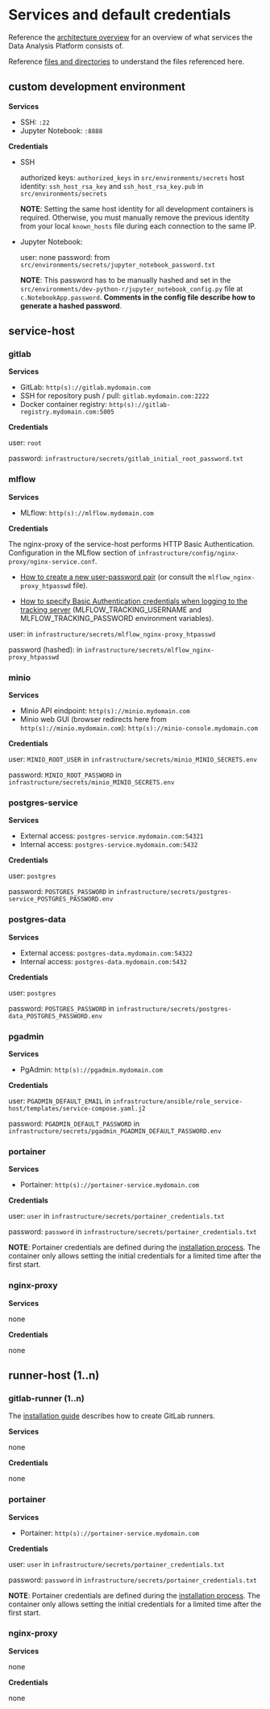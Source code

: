 

# Services and default credentials

Reference the [architecture overview](architecture.md) for an overview of what services the Data Analysis Platform consists of.

Reference [files and directories](files_and_directories.md) to understand the files referenced here.

## custom development environment

**Services**

- SSH: `:22`
- Jupyter Notebook: `:8888`

**Credentials**

- SSH

    authorized keys: `authorized_keys` in `src/environments/secrets` 
    host identity: `ssh_host_rsa_key` and `ssh_host_rsa_key.pub` in `src/environments/secrets` 

    **NOTE**: Setting the same host identity for all development containers is required. Otherwise, you must manually remove the previous identity from your local `known_hosts` file during each connection to the same IP.

- Jupyter Notebook:

    user: none
    password: from `src/environments/secrets/jupyter_notebook_password.txt`

    **NOTE**: This password has to be manually hashed and set in the `src/environments/dev-python-r/jupyter_notebook_config.py` file at `c.NotebookApp.password`. **Comments in the config file describe how to generate a hashed password**.

## service-host

### gitlab

**Services**

- GitLab: `http(s)://gitlab.mydomain.com`
- SSH for repository push / pull: `gitlab.mydomain.com:2222`
- Docker container registry: `http(s)://gitlab-registry.mydomain.com:5005`

**Credentials**

user: `root`

password: `infrastructure/secrets/gitlab_initial_root_password.txt`

### mlflow

**Services**

- MLflow: `http(s)://mlflow.mydomain.com`

**Credentials**

The nginx-proxy of the service-host performs HTTP Basic Authentication. Configuration in the MLflow section of `infrastructure/config/nginx-proxy/nginx-service.conf`.

- [How to create a new user-password pair](https://docs.nginx.com/nginx/admin-guide/security-controls/configuring-http-basic-authentication/) (or consult the `mlflow_nginx-proxy_htpasswd` file).

- [How to specify Basic Authentication credentials when logging to the tracking server](https://www.mlflow.org/docs/latest/tracking.html#logging-to-a-tracking-server) (MLFLOW_TRACKING_USERNAME and MLFLOW_TRACKING_PASSWORD environment variables).

user: in `infrastructure/secrets/mlflow_nginx-proxy_htpasswd`

password (hashed): in `infrastructure/secrets/mlflow_nginx-proxy_htpasswd`

### minio

**Services**

- Minio API eindpoint: `http(s)://minio.mydomain.com`
- Minio web GUI (browser redirects here from `http(s)://minio.mydomain.com`): `http(s)://minio-console.mydomain.com`

**Credentials**

user: `MINIO_ROOT_USER` in `infrastructure/secrets/minio_MINIO_SECRETS.env`

password: `MINIO_ROOT_PASSWORD` in `infrastructure/secrets/minio_MINIO_SECRETS.env`

### postgres-service

**Services**

- External access: `postgres-service.mydomain.com:54321`
- Internal access: `postgres-service.mydomain.com:5432`

**Credentials**

user: `postgres`

password: `POSTGRES_PASSWORD` in `infrastructure/secrets/postgres-service_POSTGRES_PASSWORD.env`

### postgres-data

**Services**

- External access: `postgres-data.mydomain.com:54322`
- Internal access: `postgres-data.mydomain.com:5432`

**Credentials**

user: `postgres`

password: `POSTGRES_PASSWORD` in `infrastructure/secrets/postgres-data_POSTGRES_PASSWORD.env`

### pgadmin

**Services**

- PgAdmin: `http(s)://pgadmin.mydomain.com`

**Credentials**

user: `PGADMIN_DEFAULT_EMAIL` in `infrastructure/ansible/role_service-host/templates/service-compose.yaml.j2`

password: `PGADMIN_DEFAULT_PASSWORD` in `infrastructure/secrets/pgadmin_PGADMIN_DEFAULT_PASSWORD.env`


### portainer

**Services**

- Portainer: `http(s)://portainer-service.mydomain.com`

**Credentials**

user: `user` in `infrastructure/secrets/portainer_credentials.txt`

password: `password` in `infrastructure/secrets/portainer_credentials.txt`

**NOTE**: Portainer credentials are defined during the [installation process](provision.md). The container only allows setting the initial credentials for a limited time after the first start.

### nginx-proxy

**Services**

none

**Credentials**

none

## runner-host (1..n)

### gitlab-runner (1..n)

The [installation guide](provision.md) describes how to create GitLab runners.

**Services**

none

**Credentials**

none

### portainer

**Services**

- Portainer: `http(s)://portainer-service.mydomain.com`

**Credentials**

user: `user` in `infrastructure/secrets/portainer_credentials.txt`

password: `password` in `infrastructure/secrets/portainer_credentials.txt`

**NOTE**: Portainer credentials are defined during the [installation process](provision.md). The container only allows setting the initial credentials for a limited time after the first start.

### nginx-proxy

**Services**

none

**Credentials**

none





